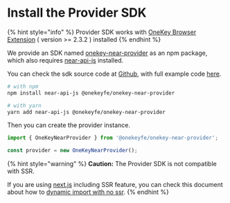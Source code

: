 # Install the Provider SDK

{% hint style="info" %}
Provider SDK works with [OneKey Browser Extension](https://www.onekey.so/plugin) ( version >= 2.3.2 ) installed
{% endhint %}

We provide an SDK named [onekey-near-provider](https://www.npmjs.com/package/@onekeyfe/onekey-near-provider) as an npm package, which also requires [near-api-js](https://www.npmjs.com/package/near-api-js) installed.&#x20;

You can check the sdk source code at [Github](https://github.com/OneKeyHQ/cross-inpage-provider/tree/master/packages/providers/onekey-near-provider), with full example code [here](https://github.com/OneKeyHQ/cross-inpage-provider/tree/master/packages/example).

```bash
# with npm
npm install near-api-js @onekeyfe/onekey-near-provider

# with yarn
yarn add near-api-js @onekeyfe/onekey-near-provider

```

Then you can create the provider instance.

```javascript
import { OneKeyNearProvider } from '@onekeyfe/onekey-near-provider';

const provider = new OneKeyNearProvider();

```

{% hint style="warning" %}
**Caution:** The Provider SDK is not compatible with SSR.

If you are using [next.js](https://nextjs.org/) including SSR feature, you can check this document about how to  [dynamic import with no ssr](https://nextjs.org/docs/advanced-features/dynamic-import#with-no-ssr).
{% endhint %}
